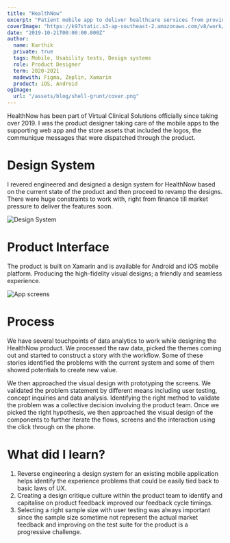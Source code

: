 ```yaml
---
title: "HealthNow"
excerpt: "Patient mobile app to deliver healthcare services from providers &  myGov's health records"
coverImage: "https://k97static.s3-ap-southeast-2.amazonaws.com/v8/work/cover/hn.png"
date: "2019-10-21T00:00:00.000Z"
author:
  name: Karthik
  private: true
  tags: Mobile, Usability tests, Design systems
  role: Product Designer
  term: 2020-2021
  madewith: Figma, Zeplin, Xamarin
  product: iOS, Android
ogImage:
  url: "/assets/blog/shell-grunt/cover.png"
---
```


HealthNow has been part of Virtual Clinical Solutions officially since taking over 2019. I was the product designer taking care of the mobile apps to the supporting web app and the store assets that included the logos, the communique messages that were dispatched through the product.

# Design System

I revered engineered and designed a design system for HealthNow based on the current state of the product and then proceed to revamp the designs. There were huge constraints to work with, right from finance till market pressure to deliver the features soon.

![Design System](https://k97static.s3-ap-southeast-2.amazonaws.com/v8/work/hn/workflow.png)

# Product Interface

The product is built on Xamarin and is available for Android and iOS mobile platform. Producing the high-fidelity visual designs; a friendly and seamless experience.

![App screens](https://k97static.s3-ap-southeast-2.amazonaws.com/v8/work/hn/screens.png)

# Process

We have several touchpoints of data analytics to work while designing the HealthNow product. We processed the raw data, picked the themes coming out and started to construct a story with the workflow. Some of these stories identified the problems with the current system and some of them showed potentials to create new value.

We then approached the visual design with prototyping the screens. We validated the problem statement by different means including user testing, concept inquiries and data analysis. Identifying the right method to validate the problem was a collective decision involving the product team. Once we picked the right hypothesis, we then approached the visual design of the components to further iterate the flows, screens and the interaction using the click through on the phone.

# What did I learn?

1. Reverse engineering a design system for an existing mobile application helps identify the experience problems that could be easily tied back to basic laws of UX.
2. Creating a design critique culture within the product team to identify and capitalise on product feedback improved our feedback cycle timings.
3. Selecting a right sample size with user testing was always important since the sample size sometime not represent the actual market feedback and improving on the test suite for the product is a progressive challenge.
